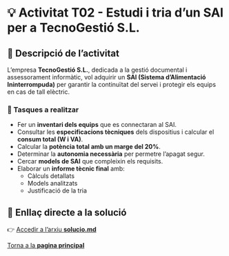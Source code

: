 # 💡 Activitat T02 - Estudi i tria d’un SAI per a TecnoGestió S.L.

## 🧭 Descripció de l’activitat
L’empresa **TecnoGestió S.L.**, dedicada a la gestió documental i assessorament informàtic, vol adquirir un **SAI (Sistema d’Alimentació Ininterrompuda)** per garantir la continuïtat del servei i protegir els equips en cas de tall elèctric.

### 🧱 Tasques a realitzar
- Fer un **inventari dels equips** que es connectaran al SAI.
- Consultar les **especificacions tècniques** dels dispositius i calcular el **consum total (W i VA)**.
- Calcular la **potència total amb un marge del 20%**.
- Determinar la **autonomia necessària** per permetre l’apagat segur.
- Cercar **models de SAI** que compleixin els requisits.
- Elaborar un **informe tècnic final** amb:
  - Càlculs detallats  
  - Models analitzats  
  - Justificació de la tria

## 🔗 Enllaç directe a la solució
👉 [Accedir a l’arxiu **solucio.md**](https://github.com/samalluis/Projecte2-EverPia/blob/main/T02%3A%20Selecci%C3%B3%20d%E2%80%99un%20SAI%20per%20una%20empresa%20client/solucio.md)

[Torna a la **pagina principal**](https://github.com/samalluis/Projecte2-EverPia/blob/main/README.md)



